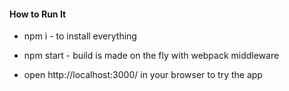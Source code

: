 #### How to Run It

* npm i - to install everything

* npm start - build is made on the fly with webpack middleware

* open http://localhost:3000/ in your browser to try the app



